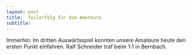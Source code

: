 ```yaml
---
layout: post
title:  Teilerfolg für die Amateure
subtitle:  
---
```


Immerhin: Im dritten Auswärtsspiel konnten unsere Amateure heute den ersten Punkt einfahren. Ralf Schneider traf beim 1:1 in Bernbach.


